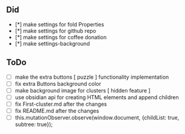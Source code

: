 ## Did

-   [*] make settings for fold Properties
-   [*] make settings for github repo
-   [*] make settings for coffee donation
-   [*] make settings-background

## ToDo

-   [ ] make the extra buttons [ puzzle ] functionality implementation
-   [ ] fix extra Buttons background color
-   [ ] make background image for clusters [ hidden feature ]
-   [ ] use obsidian api for creating HTML elements and append children
-   [ ] fix First-cluster.md after the changes
-   [ ] fix README.md after the changes
-   [ ] this.mutationObserver.observe(window.document, {childList: true, subtree: true});
